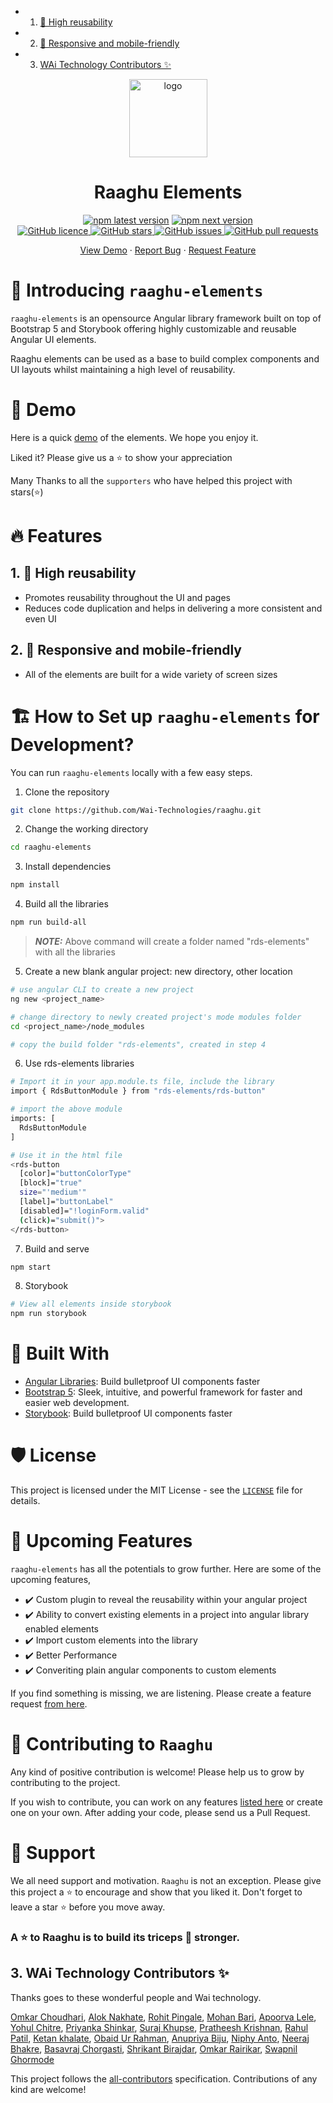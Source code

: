 <!-- vscode-markdown-toc -->
* 1. [🔢 High reusability](#Highreusability)
* 2. [📱 Responsive and mobile-friendly](#Responsiveandmobile-friendly)
* 3. [WAi Technology Contributors ✨](#WAiTechnologyContributors)

<!-- vscode-markdown-toc-config
	numbering=true
	autoSave=true
	/vscode-markdown-toc-config -->
<!-- /vscode-markdown-toc -->
<!-- ALL-CONTRIBUTORS-BADGE:START - Do not remove or modify this section -->
<!-- ALL-CONTRIBUTORS-BADGE:END -->
<p align="center">
    <a href="https://raaghu.io" target="_blank">
        <img src="./raaghu_icon.png" alt="logo" width="125"/>
    </a>
</p>
<p>
<h1 align="center">Raaghu Elements</h4>
</p>

<p align="center">
<a href="https://npmjs.org/rds-elements"><img src="https://img.shields.io/npm/v/rds-elements/latest.svg" alt="npm latest version" ></a>
<a href="https://npmjs.org/rds-elements"><img src="https://img.shields.io/npm/v/rds-elements/next.svg" alt="npm next version" ></a>
</br>
<a href="https://github.com/Wai-Technologies/raaghu/blob/main/LICENSE" target="blank">
<img alt="GitHub licence" src="https://img.shields.io/github/license/Wai-Technologies/raaghu?style=social" />
</a>
<a href="https://github.com/Wai-Technologies/raaghu/stargazers" target="blank">
<img alt="GitHub stars" src="https://img.shields.io/github/stars/Wai-Technologies/raaghu?style=social"/>
</a>
<a href="https://github.com/Wai-Technologies/raaghu/issues" target="blank">
<img alt="GitHub issues" src="https://img.shields.io/github/issues/Wai-Technologies/raaghu?style=social"/>
</a>
<a href="https://github.com/Wai-Technologies/raaghu/pulls">
<img alt="GitHub pull requests" src="https://img.shields.io/github/issues-pr/Wai-Technologies/raaghu?style=social" />
</a>
</p>

<p align="center">
    <a href="https://raaghu.io" target="blank">View Demo</a>
    ·
    <a href="https://github.com/Wai-Technologies/raaghu/issues/new">Report Bug</a>
    ·
    <a href="https://github.com/Wai-Technologies/raaghu/issues/new">Request Feature</a>
</p>


# 👋 Introducing `raaghu-elements` 

`raaghu-elements` is an opensource Angular library framework built on top of Bootstrap 5 and Storybook offering highly customizable and reusable Angular UI elements.

Raaghu elements can be used as a base to build complex components and UI layouts whilst maintaining a high level of reusability.


# 🚀 Demo
Here is a quick [demo](https://www.raaghu.io) of the elements. We hope you enjoy it.

Liked it? Please give us a ⭐️ to show your appreciation

Many Thanks to all the `supporters` who have helped this project with stars(⭐)


# 🔥 Features

##  1. <a name='Highreusability'></a>🔢 High reusability
 - Promotes reusability throughout the UI and pages
 - Reduces code duplication and helps in delivering a more consistent and even UI

##  2. <a name='Responsiveandmobile-friendly'></a>📱 Responsive and mobile-friendly
- All of the elements are built for a wide variety of screen sizes


# 🏗️ How to Set up `raaghu-elements` for Development?
You can run `raaghu-elements` locally with a few easy steps.

1. Clone the repository

```bash
git clone https://github.com/Wai-Technologies/raaghu.git
```

2. Change the working directory

```bash
cd raaghu-elements
```

3. Install dependencies

```bash
npm install
```

4. Build all the libraries

```bash
npm run build-all
```
> **_NOTE:_** Above command will create a folder named "rds-elements" with all the libraries

5. Create a new blank angular project: new directory, other location

```bash
# use angular CLI to create a new project
ng new <project_name>

# change directory to newly created project's mode modules folder
cd <project_name>/node_modules

# copy the build folder "rds-elements", created in step 4
```

6. Use rds-elements libraries

```bash
# Import it in your app.module.ts file, include the library
import { RdsButtonModule } from "rds-elements/rds-button"

# import the above module
imports: [
  RdsButtonModule
]

# Use it in the html file
<rds-button
  [color]="buttonColorType"
  [block]="true"
  size="'medium'"
  [label]="buttonLabel"
  [disabled]="!loginForm.valid"
  (click)="submit()">
</rds-button>
```

7. Build and serve

```bash
npm start
```

8. Storybook

```bash
# View all elements inside storybook
npm run storybook 
```


# 🍔 Built With
- [Angular Libraries](https://angular.io/guide/libraries): Build bulletproof UI components faster
- [Bootstrap 5](https://bootstrap.com/): Sleek, intuitive, and powerful framework for faster and easier web development.
- [Storybook](https://storybook.js.org/): Build bulletproof UI components faster


# 🛡️ License
This project is licensed under the MIT License - see the [`LICENSE`](LICENSE) file for details.


# 🦄 Upcoming Features
`raaghu-elements` has all the potentials to grow further. Here are some of the upcoming features,

- ✔️ Custom plugin to reveal the reusability within your angular project
- ✔️ Ability to convert existing elements in a project into angular library enabled elements
- ✔️ Import custom elements into the library
- ✔️ Better Performance
- ✔️ Converiting plain angular components to custom elements

If you find something is missing, we are listening. Please create a feature request [from here](https://github.com/Wai-Technologies/raaghu/issues/new).


# 🤝 Contributing to `Raaghu`
Any kind of positive contribution is welcome! Please help us to grow by contributing to the project.

If you wish to contribute, you can work on any features [listed here](https://github.com/Wai-Technologies/raaghu#-upcoming-features) or create one on your own. After adding your code, please send us a Pull Request.  




# 🙏 Support

We all need support and motivation. `Raaghu` is not an exception. Please give this project a ⭐️ to encourage and show that you liked it. Don't forget to leave a star ⭐️ before you move away.

<h3 className="align">
A ⭐️ to <b>Raaghu</b> is to build its triceps 💪 stronger.
</h3>



##  3. <a name='WAiTechnologyContributors'></a>WAi Technology Contributors ✨

Thanks goes to these wonderful people and Wai technology.

<!-- ALL-CONTRIBUTORS-LIST:START - Do not remove or modify this section -->
<!-- prettier-ignore-start -->
<!-- markdownlint-disable -->

[Omkar Choudhari](https://github.com/omkarchoudhari), [Alok Nakhate](https://github.com/alok-nakhate), [Rohit Pingale](https://github.com/pingroh), [Mohan Bari](https://github.com/mohanbari), [Apoorva Lele](https://github.com/apoorvalele), [Yohul Chitre](https://github.com/yohulchitre),
[Priyanka Shinkar](https://github.com/Priyanka-Shinkar), [Suraj Khupse](https://github.com/suraj-khupse), [Pratheesh Krishnan](https://github.com/pratheesh-rishnan), [Rahul Patil](https://github.com/rahulp34),
[Ketan khalate](https://github.com/Ketan-Khalate), [Obaid Ur Rahman](https://github.com/obaid-ur-rahman), [Anupriya Biju](https://github.com/Anupriya-Biju), [Niphy Anto](https://github.com/Niphy-Anto),
[Neeraj Bhakre](https://github.com/neeraj-bhakre), [Basavraj Chorgasti](https://github.com/basavraj-chorgasti), [Shrikant Birajdar](https://github.com/shrikant-birajdar), [Omkar Rairikar](https://github.com/omkarrairikar),
[Swapnil Ghormode](https://github.com/DevSwapnil22)

<!-- markdownlint-restore -->
<!-- prettier-ignore-end -->

<!-- ALL-CONTRIBUTORS-LIST:END -->

This project follows the [all-contributors](https://github.com/all-contributors/all-contributors) specification. Contributions of any kind are welcome!

